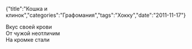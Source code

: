 {"title":"Кошка и клинок","categories":"Графомания","tags":"Хокку","date":"2011-11-17"}

Вкус своей крови  
От чужой неотличим  
На кромке стали
